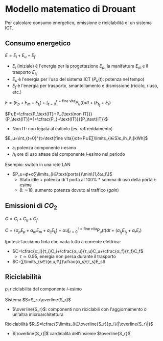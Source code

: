 # Modello matematico di Drouant

Per calcolare consumo energetico, emissione e riciclabilità di un sistema ICT.

## Consumo energetico

$E=E_i+E_u+E_f$
- $E_i$ (iniziale) è l'energia per la progettazione $E_p$, la manifattura $E_m$ e il trasporto $E_{t_i}$
- $E_u$ è l'energia per l'uso del sistema ICT ($P_u(t)$: potenza nel tempo)
- $E_f$ è l'energia per trasporto, smantellamento e dismissione (riciclo, riuso, etc.)

$E=(E_p+E_m+E_{t_i})+\int_{t=0}^{t=\text{fine vita}} P_u(t)dt+(E_{t_f}+E_r)$

$P∪E=\cfrac{P_\text{IT}+P_{\text{non IT}}}{P_\text{IT}}=1+\cfrac{P_{¬\text{IT}}}{P_\text{IT}}$
- Non IT: non legata al calcolo (es. raffreddamento)

$E_u=\int_{t=0}^{t=\text{fine vita}}dt≃P∪E∑\limits_{i∈S}ε_ih_i\;[kWh]$
- $ε_i$ potenza componente $i$-esimo
- $h_i$ ore di uso attese del componente $i$-esimo nel periodo

Esempio: switch in una rete LAN
- $P_u=𝜙+σ∑\limits_{i∈\text{porta}}\min\{1,δω_i\}$
	- Stato idle + potenza di 1 porta al 100% * somma di uso della porta $i$-esima
	- δ: ≃18, aumento potenza dovuto al traffico (*gain*) 

## Emissioni di $CO_2$

$C=C_i+C_u+C_f$

$C=(α_pE_p+α_mE_m+a_{t_i}E_{t_i})+αu\int_{t=0}^{t=\text{fine vita}} P_u(t)dt+(α_{t_f}E_{t_f}+α_rE_r)$

Ipotesi: facciamo finta che vada tutto a corrente elettrica:
- $C=\cfrac{α_i}{τ_i}C_i+\cfrac{α_u}{τ_u}C_u+\cfrac{α_f}{τ_f}C_f$
	- $τ≃0.95$, energia non persa durante il trasporto
- $C=∑\limits_{s∈\{e,u,f\}}\cfrac{α_s}{τ_s}E_s$

## Riciclabilità

$p_i$ riciclabilità del componente $i$-esimo

Sistema $S=S_r∪\overline{S_r}$
- $\overline{S_r}$: componenti non riciclabili con l'aggiornamento o un'altra microarchitettura

Riciclabilità $R_S=\cfrac{∑\limits_{i∈\overline{S_r}}p_i}{|\overline{S_r}|}$
- $|\overline{S_r}|$ cardinalità dell'insieme $\overline{S_r}$